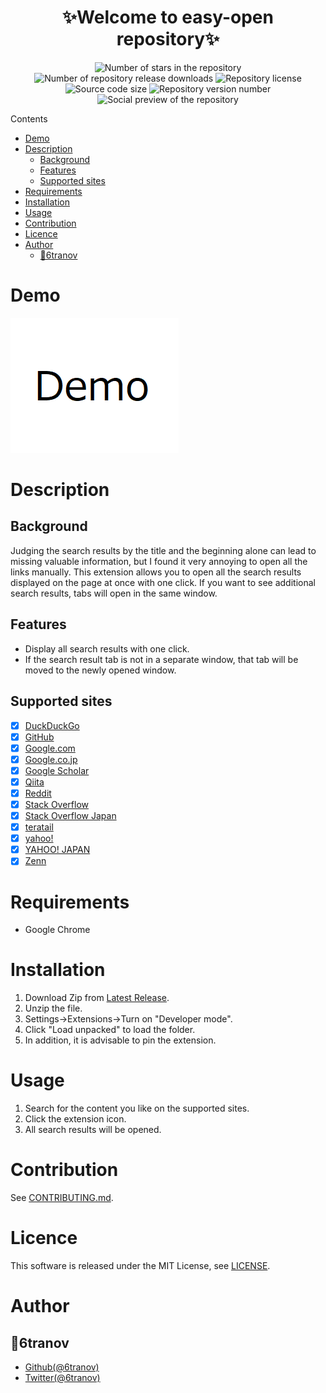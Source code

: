 <h1 align="center">✨Welcome to easy-open repository✨</h1>
<div align="center">
  
![Number of stars in the repository](https://img.shields.io/github/stars/6tranov/easy-open?style=social) ![Number of repository release downloads](https://img.shields.io/github/downloads/6tranov/easy-open/total) ![Repository license](https://img.shields.io/github/license/6tranov/easy-open) ![Source code size](https://img.shields.io/github/languages/code-size/6tranov/easy-open) ![Repository version number](https://img.shields.io/github/v/release/6tranov/easy-open?display_name=tag)  
![Social preview of the repository](https://socialify.git.ci/6tranov/easy-open/image?language=1&name=1&owner=1&theme=Light)

</div>
                   
Contents
- [Demo](#demo)
- [Description](#description)
  - [Background](#background)
  - [Features](#features)
  - [Supported sites](#supported-sites)
- [Requirements](#requirements)
- [Installation](#installation)
- [Usage](#usage)
- [Contribution](#contribution)
- [Licence](#licence)
- [Author](#author)
  - [👤6tranov](#6tranov)
# Demo
![Demo](./img/Demo.png)
# Description
## Background
Judging the search results by the title and the beginning alone can lead to missing valuable information, but I found it very annoying to open all the links manually. This extension allows you to open all the search results displayed on the page at once with one click. If you want to see additional search results, tabs will open in the same window.
## Features
- Display all search results with one click.
- If the search result tab is not in a separate window, that tab will be moved to the newly opened window.
## Supported sites
- [x] [DuckDuckGo](https://duckduckgo.com/)
- [x] [GitHub](https://github.com/)
- [x] [Google.com](https://www.google.com/)
- [x] [Google.co.jp](https://www.google.co.jp/)
- [x] [Google Scholar](https://scholar.google.com/)
- [x] [Qiita](https://qiita.com/)
- [x] [Reddit](https://reddit.com/)
- [x] [Stack Overflow](https://stackoverflow.com/)
- [x] [Stack Overflow Japan](https://ja.stackoverflow.com/)
- [x] [teratail](https://teratail.com/)
- [x] [yahoo!](https://www.yahoo.com/)
- [x] [YAHOO! JAPAN](https://www.yahoo.co.jp/)
- [x] [Zenn](https://zenn.dev/)
# Requirements
- Google Chrome
# Installation
1. Download Zip from [Latest Release](https://github.com/6tranov/easy-open/releases/latest).
2. Unzip the file.
3. Settings->Extensions->Turn on "Developer mode".
4. Click "Load unpacked" to load the folder.
5. In addition, it is advisable to pin the extension.
# Usage
1. Search for the content you like on the supported sites.
2. Click the extension icon.
3. All search results will be opened.
# Contribution
See [CONTRIBUTING.md](./CONTRIBUTING.md).
# Licence
This software is released under the MIT License, see [LICENSE](./LICENSE).
# Author
## 👤6tranov
- [Github(@6tranov)](https://github.com/6tranov)
- [Twitter(@6tranov)](https://twitter.com/6tranov)